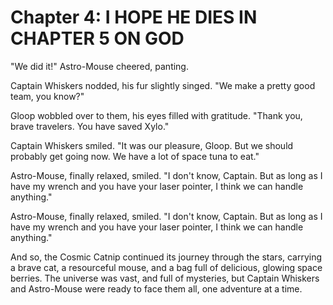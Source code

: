 # Chapter 4: I HOPE HE DIES IN CHAPTER 5 ON GOD

"We did it!" Astro-Mouse cheered, panting.

Captain Whiskers nodded, his fur slightly singed. "We make a pretty good team, you know?"

Gloop wobbled over to them, his eyes filled with gratitude. "Thank you, brave travelers. You have saved Xylo."

Captain Whiskers smiled. "It was our pleasure, Gloop. But we should probably get going now. We have a lot of space tuna to eat."

Astro-Mouse, finally relaxed, smiled. "I don't know, Captain. But as long as I have my wrench and you have your laser pointer, I think we can handle anything."

Astro-Mouse, finally relaxed, smiled. "I don't know, Captain. But as long as I have my wrench and you have your laser pointer, I think we can handle anything."

And so, the Cosmic Catnip continued its journey through the stars, carrying a brave cat, a resourceful mouse, and a bag full of delicious, glowing space berries. The universe was vast, and full of mysteries, but Captain Whiskers and Astro-Mouse were ready to face them all, one adventure at a time.

